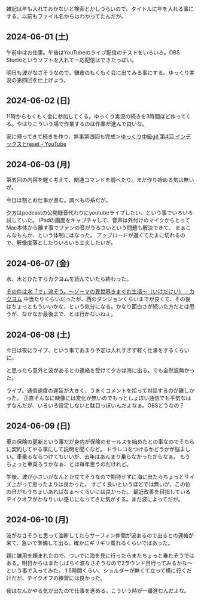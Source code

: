 雑記は年も入れておかないと検索とかしづらいので、タイトルに年を入れる事にする。以前もファイル名からはわかってたんだが。

## 2024-06-01 (土)

午前中はお仕事。午後はYouTubeのライブ配信のテストをいろいろ。OBS Studioというソフトを入れて一応配信はできたっぽい。

明日も波がなさそうなので、鎌倉のもくもく会に出てみる事にする。ゆっくり実況の第四回を仕上げよう。

## 2024-06-02 (日)

11時からもくもく会に参加してくる。ゆっくり実況の続きを3時間ほど作ってくる。やはりこういう場で作業するのは作業が進んで良いな。

家に帰ってきて続きを作り、無事第四回も完成＞[ゆっくり中級git 第4回 インデックスとreset - YouTube](https://www.youtube.com/watch?v=Ju1cQzCzaB8&list=PLxenskds9g0A5V8vJ0QrKHGaCDpN97hOy&index=5)

## 2024-06-03 (月)

第五回の内容を軽く考えて、関連コマンドを調べたり。まだ作り始める気は無いが。

今日は割とお仕事が進む。調べもの系だが。

夕方はpodcastの公開録音代わりにyoutubeライブしたい、という事でいろいろ試していた。
iPadの画面をキャプチャして、音声は外付けのマイクからとってMac本体から離す事でファンの音がうるさいという問題も解決できて、
まぁこんなもんか、という体制にはなった。
アップロードが遅くてたまに切れるので、解像度落としたりいろいろ工夫したいが。

## 2024-06-07 (金)

水、木とひたすらカクヨムを読んでいたら終わった。

[その件は水「で」流そう。～ソーマの異世界きまぐれ生活～（いけだけい） - カクヨム](https://kakuyomu.jp/works/16816927860581917949)
中当たりくらいだったが、西のダンジョンくらいまでが良くて、その後はちょっともういいかな、という気分になる。かなり面白さが続いた方だとは思うが、なかなか最後まで、とは行かないねぇ。

## 2024-06-08 (土)

今日は夜にライブ、という事であまり予定は入れすぎず軽く仕事をするくらいに。

と思ったら意外と波があるとの連絡を受けて夕方は海に出る。でも全然波無かった。

ライブ。通信速度の遅延が大きく、うまくコメントを拾って対話するのが難しかった。
正直そんなに映像には変化が無いのでもっとしょぼい通信でも平気なはずなんだが、いろいろ設定しないと駄目っぽいんだよなぁ。OBSどうなの？

## 2024-06-09 (日)

車の保険の更新という事だが身内が保険のセールスを始めたとの事なのでそちらに契約してやる事にして説明を聞くなど。
ドラレコをつけるかどうかが悩ましい。車乗るならつけてもいいが、去年はあんまり乗らなかったからなぁ。
もうちょっと車乗ろうかなぁ、とは毎年思うのだけれど。

午後、波が小さいがなんとか立てそうなので期待せずに海に出たらちょっとサイズ上がって思ったよりは良かった。
すごく良いというほどでは無いが、この位の日がもうちょいあればなぁ〜くらいには良かった。
最近改善を目指しているテイクオフがかなりいい感じになってきた気がする。まだ波によってだが。

## 2024-06-10 (月)

波がなさそうと思って油断してたらサーフィン仲間が波あるので出るとの連絡が来て、急いで準備して出る。確かにギリギリ乗れるくらいではあった。

親に雑用を頼まれたので、ついでに海を見に行ったらまたちょっと乗れそうではある。明日からはまたしばらく波なさそうなので2ラウンド目行ってみるかな〜という事で入ってみた。
1.5時間くらい、ショルダーが無くて立って横に行くだけだが、テイクオフの練習には良かった。

夜はなんかやる気が出たので仕事を進める。こういう時が一番進むんだよな。